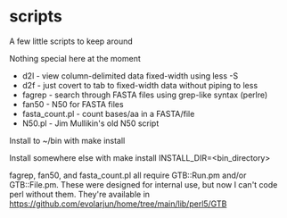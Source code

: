 # scripts
A few little scripts to keep around

Nothing special here at the moment

- d2l - view column-delimited data fixed-width using less -S
- d2f - just covert to tab to fixed-width data without piping to less
- fagrep - search through FASTA files using grep-like syntax (perlre)
- fan50 - N50 for FASTA files
- fasta_count.pl - count bases/aa in a FASTA/file
- N50.pl - Jim Mullikin's old N50 script


Install to ~/bin with 
make install

Install somewhere else with
make install INSTALL_DIR=<bin_directory>

fagrep, fan50, and fasta_count.pl all require GTB::Run.pm and/or GTB::File.pm.
These were designed for internal use, but now I can't code perl without them.
They're available in https://github.com/evolarjun/home/tree/main/lib/perl5/GTB


